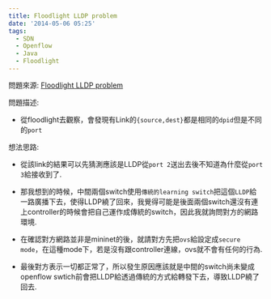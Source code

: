 ```yaml
---
title: Floodlight LLDP problem
date: '2014-05-06 05:25'
tags:
  - SDN
  - Openflow
  - Java
  - Floodlight
---
```

問題來源:
[Floodlight LLDP problem](https://groups.google.com/a/openflowhub.org/forum/#!topic/floodlight-dev/15mTiLL0__A)

問題描述:

- 從floodlight去觀察，會發現有Link的`{source,dest}`都是相同的`dpid`但是不同的`port`

想法思路:

-	從該link的結果可以先猜測應該是LLDP從`port 2`送出去後不知道為什麼從`port 3`給接收到了.

- 那我想到的時候，中間兩個switch使用`傳統的learning switch`把這個`LLDP`給一路廣播下去，使得LLDP繞了回來，我覺得可能是後面兩個switch還沒有連上controller的時候會把自己運作成傳統的switch，因此我就詢問對方的網路環境.
- 在確認對方網路並非是mininet的後，就請對方先把`ovs`給設定成`secure mode`，在這種mode下，若是沒有跟controller連線，ovs就不會有任何的行為.
- 最後對方表示一切都正常了，所以發生原因應該就是中間的switch尚未變成openflow swtich前會把LLDP給透過傳統的方式給轉發下去，導致LLDP繞了回去.
